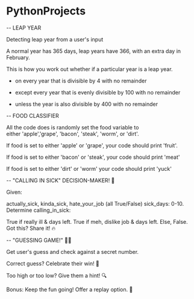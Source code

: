 # PythonProjects
-- LEAP YEAR

Detecting leap year from a user's input

A normal year has 365 days, leap years have 366, with an extra day in February. 

This is how you work out whether if a particular year is a leap year.

- on every year that is divisible by 4 with no remainder

- except every year that is evenly divisible by 100 with no remainder

- unless the year is also divisible by 400 with no remainder

-- FOOD CLASSIFIER

All the code does is randomly set the food  variable to  
either 'apple','grape', 'bacon', 'steak', 'worm', or 'dirt'.    

If food is set to either 'apple' or 'grape', your code should print 'fruit'. 

If food is set to either 'bacon' or 'steak', your code should print 'meat' 

If food is set to either 'dirt' or 'worm' your code should print 'yuck' 

-- "CALLING IN SICK" DECISION-MAKER! 🤒

Given:

actually_sick, kinda_sick, hate_your_job (all True/False)
sick_days: 0-10.
Determine calling_in_sick:

True if really ill & days left.
True if meh, dislike job & days left.
Else, False.
Got this? Share it! 🔥

-- "GUESSING GAME!" 🎲✨

Get user's guess and check against a secret number.

Correct guess? Celebrate their win! 🎉

Too high or too low? Give them a hint! 🔍

Bonus: Keep the fun going! Offer a replay option. 🔄
